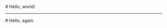 <Quote quote="_tinaEmbeds.qpd" description="_tinaEmbeds.defghi">
  # Hello, world!
</Quote>

***

<Quote quote="Happy Milton" description="_tinaEmbeds.def">
  # Hello, again
</Quote>
